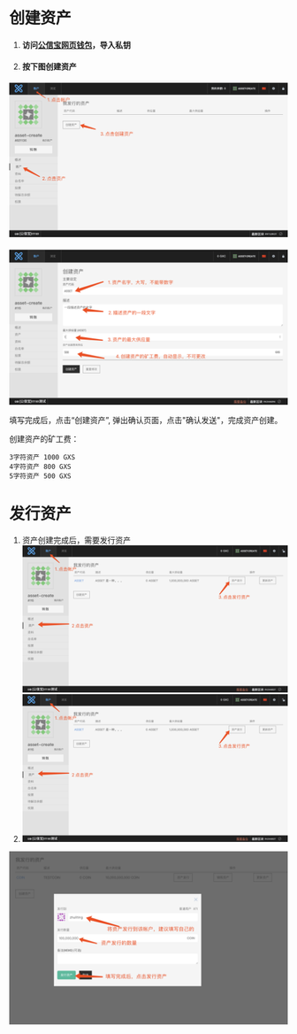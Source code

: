 # 创建资产

1. #### 访问[公信宝网页钱包](https://wallet.gxb.io)，导入私钥
2. #### 按下图创建资产

#### ![](/assets/create_asset1.png)

![](/assets/create_asset2.png)

填写完成后，点击“创建资产”, 弹出确认页面，点击"确认发送"，完成资产创建。

创建资产的矿工费：

```
3字符资产 1000 GXS
4字符资产 800 GXS
5字符资产 500 GXS
```

# 发行资产

1. 资产创建完成后，需要发行资产![](/assets/issue_asset1.png)
2. ![](/assets/issue_asset1.png)



![](/assets/import.png)

